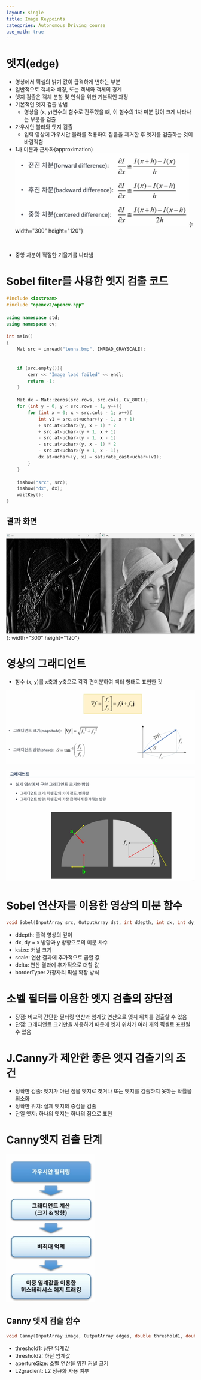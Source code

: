 ```yaml
---
layout: single
title: Image Keypoints
categories: Autonomous_Driving_course
use_math: true
---
```


# 엣지(edge)
* 영상에서 픽셀의 밝기 값이 급격하게 변하는 부분
* 일반적으로 객체와 배경, 또는 객체와 객체의 경계
* 엣지 검출은 객체 분할 및 인식을 위한 기본적인 과정
* 기본적인 엣지 검출 방법
    * 영상을 (x, y)변수의 함수로 간주했을 떄, 이 함수의 1차 미분 값이 크게 나타나는 부분을 검출
* 가우시안 블러와 엣지 검출
    * 입력 영상에 가우시안 블러를 적용하여 잡음을 제거한 후 엣지를 검출하는 것이 바람직함
* 1차 미분과 근사화(approximation)<br>
    ![11.png](../../../images/Autonomous_Driving/Week6/11.png){: width="300" height="120"}
<br>

* 중앙 차분이 적절한 기울기를 나타냄

# Sobel filter를 사용한 엣지 검출 코드
```cpp
#include <iostream>
#include "opencv2/opencv.hpp"

using namespace std;
using namespace cv;

int main()
{
    Mat src = imread("lenna.bmp", IMREAD_GRAYSCALE);


    if (src.empty()){
        cerr << "Image load failed" << endl;
        return -1;
    }

    Mat dx = Mat::zeros(src.rows, src.cols, CV_8UC1);
    for (int y = 0; y < src.rows - 1; y++){
        for (int x = 0; x < src.cols - 1; x++){
            int v1 = src.at<uchar>(y - 1, x + 1)
            + src.at<uchar>(y, x + 1) * 2
            + src.at<uchar>(y + 1, x + 1)
            - src.at<uchar>(y - 1, x - 1)
            - src.at<uchar>(y, x - 1) * 2
            - src.at<uchar>(y + 1, x - 1);
            dx.at<uchar>(y, x) = saturate_cast<uchar>(v1);
        }
    }

    imshow("src", src);
    imshow("dx", dx);
    waitKey();
}
```

## 결과 화면

![12.png](../../../images/Autonomous_Driving/Week6/12.png){: width="300" height="120"}
<br>

# 영상의 그래디언트
* 함수 (x, y)를 x축과 y축으로 각각 편미분하여 벡터 형태로 표현한 것

![13.png](../../../images/Autonomous_Driving/Week6/13.png)
<br>

![14.png](../../../images/Autonomous_Driving/Week6/14.png)
<br>

# Sobel 연산자를 이용한 영상의 미분 함수
```cpp
void Sobel(InputArray src, OutputArray dst, int ddepth, int dx, int dy, int ksize = 3, double scale = 1, double delta = 0, int borderType = BORDER_DEFAULT);
```

* ddepth: 출력 영상의 깊이
* dx, dy = x 방향과 y 방향으로의 미분 차수
* ksize: 커널 크기
* scale: 연산 결과에 추가적으로 곱할 값
* delta: 연산 결과에 추가적으로 더할 값
* borderType: 가장자리 픽셀 확장 방식

# 소벨 필터를 이용한 엣지 검출의 장단점
* 장점: 비교적 간단한 필터링 연산과 임계값 연산으로 엣지 위치를 검출할 수 있음
* 단점: 그래디언트 크기만을 사용하기 때문에 엣지 위치가 여러 개의 픽셀로 표현될 수 있음

# J.Canny가 제안한 좋은 엣지 검출기의 조건
* 정확한 검출: 엣지가 아닌 점을 엣지로 찾거나 또는 엣지를 검출하지 못하는 확률을 최소화
* 정확한 위치: 실제 엣지의 중심을 검출
* 단일 엣지: 하나의 엣지는 하나의 점으로 표현

# Canny엣지 검출 단계

![15.png](../../../images/Autonomous_Driving/Week6/15.png)
<br>

## Canny 엣지 검출 함수

```cpp
void Canny(InputArray image, OutputArray edges, double threshold1, double threshold2, int apertureSize = 3, bool L2gradient = false);
```

* threshold1: 상단 임계값
* threshold2: 하단 임계값
* apertureSize: 소벨 연산을 위한 커널 크기
* L2gradient: L2 정규화 사용 여부